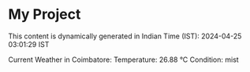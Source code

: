 # My Project

This content is dynamically generated in Indian Time (IST): 2024-04-25 03:01:29 IST


Current Weather in Coimbatore:
Temperature: 26.88 °C
Condition: mist
